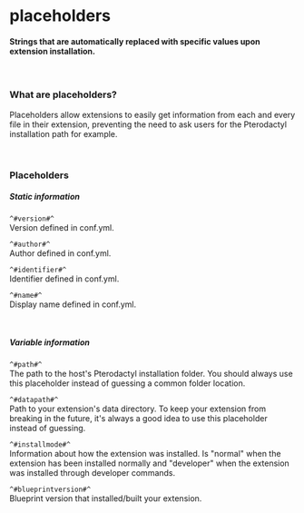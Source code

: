 # placeholders
<h4 class="fw-light">Strings that are automatically replaced with specific values upon extension installation.</h4><br/>

### **What are placeholders?**
Placeholders allow extensions to easily get information from each and every file in their extension, preventing the need to ask users for the Pterodactyl installation path for example.

<br/>

### **Placeholders**

##### Static information
`^#version#^`\
Version defined in conf.yml.

`^#author#^`\
Author defined in conf.yml.

`^#identifier#^`\
Identifier defined in conf.yml.

`^#name#^`\
Display name defined in conf.yml.

<br/>

##### Variable information
`^#path#^`\
The path to the host's Pterodactyl installation folder. You should always use this placeholder instead of guessing a common folder location.

`^#datapath#^`\
Path to your extension's data directory. To keep your extension from breaking in the future, it's always a good idea to use this placeholder instead of guessing.

`^#installmode#^`\
Information about how the extension was installed. Is "normal" when the extension has been installed normally and "developer" when the extension was installed through developer commands.

`^#blueprintversion#^`\
Blueprint version that installed/built your extension.